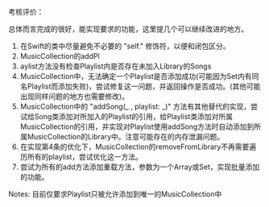 考核评价：

总体而言完成的很好，能实现要求的功能，这里提几个可以继续改进的地方。

1. 在Swift的类中尽量避免不必要的 "self." 修饰符，以便和闭包区分。
2. MusicCollection的addPl
3. aylist方法没有检查Playlist内是否存在未加入Library的Songs
3. MusicCollection中，无法确定一个Playlist是否添加成功(可能因为Set内有同名Playlist而添加失败)，尝试修复这一问题，并返回操作是否成功。(其他可能出现同样问题的地方也需要修改)。
4. MusicCollection中的 "addSong(_ , playlist: _)" 方法有其他替代的实现，尝试给Song类添加对所加入的Playlist的引用，给Playlist类添加对所属MusicCollection的引用，并实现对Playlist使用addSong方法时自动添加到所属MusicCollection的Library中。注意可能存在的内存泄漏问题。
5. 在实现第4条的优化下，MusicCollection的removeFromLibrary不再需要遍历所有的playlist，尝试优化这一方法。
6. 尝试为所有的add方法添加重载方法，参数为一个Array或Set，实现批量添加的功能。

Notes:  目前仅要求Playlist只被允许添加到唯一的MusicCollection中
